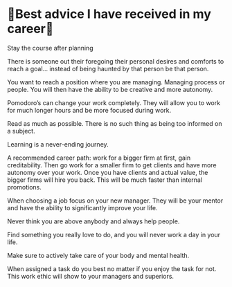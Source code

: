 
# 🔑Best advice I have received in my career🔑
  
 
Stay the course after planning

 
There is someone out their foregoing their personal desires and comforts to reach a goal… instead of being haunted by that person be that person.

 
You want to reach a position where you are managing.  Managing process or people.  You will then have the ability to be creative and more autonomy.

 
Pomodoro’s can change your work completely.  They will allow you to work for much longer hours and be more focused during work.

 
Read as much as possible.  There is no such thing as being too informed on a subject.

 
Learning is a never-ending journey.


A recommended career path: work for a bigger firm at first, gain creditability.  Then go work for a smaller firm to get clients and have more autonomy over your work.  Once you have clients and actual value, the bigger firms will hire you back.  This will be much faster than internal promotions.


When choosing a job focus on your new manager.  They will be your mentor and have the ability to significantly improve your life.


Never think you are above anybody and always help people.


Find something you really love to do, and you will never work a day in your life.


Make sure to actively take care of your body and mental health.


When assigned a task do you best no matter if you enjoy the task for not.  This work ethic will show to your managers and superiors.

